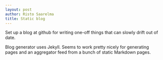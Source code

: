 ```yaml
---
layout: post
author: Risto Saarelma
title: Static blog
---
```


Set up a blog at github for writing one-off things that can slowly
drift out of date.

Blog generator uses Jekyll. Seems to work pretty nicely for
generating pages and an aggregator feed from a bunch of static
Markdown pages.

